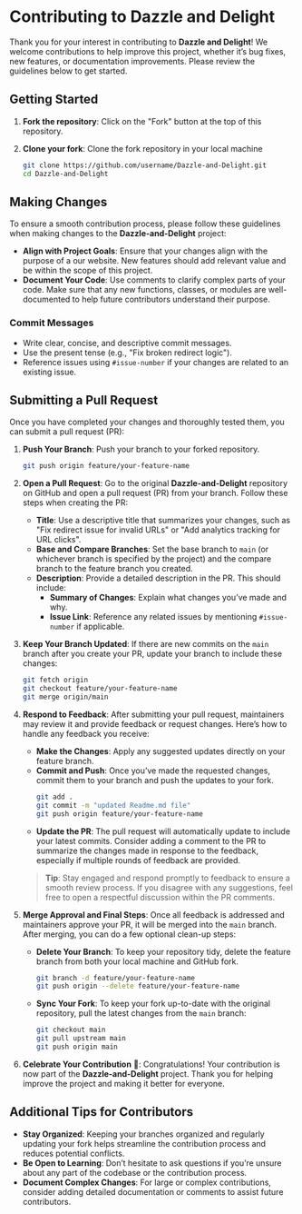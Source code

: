 # Contributing to Dazzle and Delight 

Thank you for your interest in contributing to **Dazzle and Delight**! We welcome contributions to help improve this project, whether it’s bug fixes, new features, or documentation improvements. Please review the guidelines below to get started.

## Getting Started

1. **Fork the repository**: Click on the "Fork" button at the top of this repository.
2. **Clone your fork**: Clone the fork repository in your local machine

   ```bash
   git clone https://github.com/username/Dazzle-and-Delight.git
   cd Dazzle-and-Delight
   ```

## Making Changes

To ensure a smooth contribution process, please follow these guidelines when making changes to the **Dazzle-and-Delight** project:

- **Align with Project Goals**: Ensure that your changes align with the purpose of a our website. New features should add relevant value and be within the scope of this project.
- **Document Your Code**: Use comments to clarify complex parts of your code. Make sure that any new functions, classes, or modules are well-documented to help future contributors understand their purpose.

### Commit Messages

- Write clear, concise, and descriptive commit messages.
- Use the present tense (e.g., "Fix broken redirect logic").
- Reference issues using `#issue-number` if your changes are related to an existing issue.

## Submitting a Pull Request

Once you have completed your changes and thoroughly tested them, you can submit a pull request (PR):

1. **Push Your Branch**: Push your branch to your forked repository.
   ```bash
   git push origin feature/your-feature-name
   ```
2. **Open a Pull Request**: Go to the original **Dazzle-and-Delight** repository on GitHub and open a pull request (PR) from your branch. Follow these steps when creating the PR:
   - **Title**: Use a descriptive title that summarizes your changes, such as "Fix redirect issue for invalid URLs" or "Add analytics tracking for URL clicks".
   - **Base and Compare Branches**: Set the base branch to `main` (or whichever branch is specified by the project) and the compare branch to the feature branch you created.
   - **Description**: Provide a detailed description in the PR. This should include:
     - **Summary of Changes**: Explain what changes you’ve made and why.
     - **Issue Link**: Reference any related issues by mentioning `#issue-number` if applicable.

4. **Keep Your Branch Updated**: If there are new commits on the `main` branch after you create your PR, update your branch to include these changes:
   ```bash
   git fetch origin
   git checkout feature/your-feature-name
   git merge origin/main
   ```
5. **Respond to Feedback**: After submitting your pull request, maintainers may review it and provide feedback or request changes. Here’s how to handle any feedback you receive:

   - **Make the Changes**: Apply any suggested updates directly on your feature branch.
   - **Commit and Push**: Once you’ve made the requested changes, commit them to your branch and push the updates to your fork.
     ```bash
     git add .
     git commit -m "updated Readme.md file"
     git push origin feature/your-feature-name
     ```
   - **Update the PR**: The pull request will automatically update to include your latest commits. Consider adding a comment to the PR to summarize the changes made in response to the feedback, especially if multiple rounds of feedback are provided.

   > **Tip**: Stay engaged and respond promptly to feedback to ensure a smooth review process. If you disagree with any suggestions, feel free to open a respectful discussion within the PR comments.

6. **Merge Approval and Final Steps**: Once all feedback is addressed and maintainers approve your PR, it will be merged into the `main` branch. After merging, you can do a few optional clean-up steps:

   - **Delete Your Branch**: To keep your repository tidy, delete the feature branch from both your local machine and GitHub fork.
     ```bash
     git branch -d feature/your-feature-name
     git push origin --delete feature/your-feature-name
     ```
   - **Sync Your Fork**: To keep your fork up-to-date with the original repository, pull the latest changes from the `main` branch:
     ```bash
     git checkout main
     git pull upstream main
     git push origin main
     ```

7. **Celebrate Your Contribution** 🎉: Congratulations! Your contribution is now part of the **Dazzle-and-Delight** project. Thank you for helping improve the project and making it better for everyone.

## Additional Tips for Contributors

- **Stay Organized**: Keeping your branches organized and regularly updating your fork helps streamline the contribution process and reduces potential conflicts.
- **Be Open to Learning**: Don’t hesitate to ask questions if you’re unsure about any part of the codebase or the contribution process.
- **Document Complex Changes**: For large or complex contributions, consider adding detailed documentation or comments to assist future contributors.




